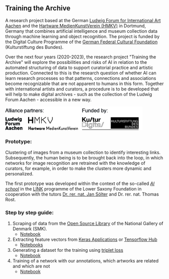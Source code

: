 ## Training the Archive
A research project based at the German [Ludwig Forum for International Art Aachen](http://ludwigforum.de/) and the [Hartware MedienKunstVerein (HMKV)](https://hmkv.de/) in Dortmund, Germany that combines artificial intelligence and museum collection data through machine learning and object recognition. The project is funded by the Digital Culture Programme of the [German Federal Cultural Foundation](https://www.kulturstiftung-des-bundes.de/de) (Kulturstiftung des Bundes).

Over the next four years (2020-2023), the research project "Training the Archive" will explore the possibilities and risks of AI in relation to the automated structuring of data to support curatorial practice and artistic production. Connected to this is the research question of whether AI can learn research processes so that patterns, connections and associations become recognizable that are not apparent to humans in this form. Together with international artists and curators, a procedure is to be developed that will help to make digital archives - such as the collection of the Ludwig Forum Aachen - accessible in a new way.

<img src="https://github.com/DominikBoenisch/Training-the-Archive/blob/master/logo_partners.jpg" alt="Logos" width="240" height="75">  <img src="https://github.com/DominikBoenisch/Training-the-Archive/blob/master/logo_funding.jpg" alt="Logos" width="193" height="75">

### Prototype: 
Clustering of images from a museum collection to identify interesting links.  Subsequently, 
the human being is to be brought back into the loop, in which networks for image recognition are 
retrained with the knowledge of curators, for example, in order to make the clusters more dynamic and personalized.

The first prototype was developed within the context of the so-called [*AI school*](https://www.link-niedersachsen.de/ki_schule) in the [LINK](https://www.link-niedersachsen.de/) programme of the Lower Saxony Foundation in cooperation with the tutors [Dr. rer. nat. Jan Sölter](https://de.linkedin.com/in/jansoelter) and Dr. rer. nat. Thomas Rost.

### Step by step guide:
1. Scraping of data from the [Open Source Library](https://www.smk.dk/en/article/smk-open/) of the National Gallery of Denmark (SMK).
    * [Notebook](https://github.com/DominikBoenisch/Training-the-Archive/tree/master/Prototype/1_Scraper)
2. Extracting feature vectors from [Keras Applications](https://keras.io/api/applications/) or [Tensorflow Hub](https://tfhub.dev/s?q=bit)
    * [Notebooks](https://github.com/DominikBoenisch/Training-the-Archive/tree/master/Prototype/2_Feature_Extractor)
3. Generating a dataset for the training using [triplet loss](https://omoindrot.github.io/triplet-loss)
   * [Notebook](https://github.com/DominikBoenisch/Training-the-Archive/tree/master/Prototype/3_Training_Dataset)
4. Training of a network with our annotations, which artworks are related and which are not
   * [Notebook]()


